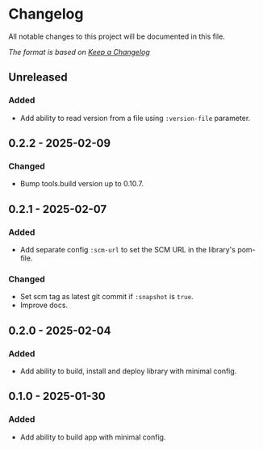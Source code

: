 # Changelog

All notable changes to this project will be documented in this file.

*The format is based on [Keep a Changelog](https://keepachangelog.com/en/1.0.0/)*

## Unreleased

### Added

- Add ability to read version from a file using `:version-file` parameter.

## 0.2.2 - 2025-02-09

### Changed

- Bump tools.build version up to 0.10.7.

## 0.2.1 - 2025-02-07

### Added

- Add separate config `:scm-url` to set the SCM URL in the library's pom-file.

### Changed

- Set scm tag as latest git commit if `:snapshot` is `true`.
- Improve docs.


## 0.2.0 - 2025-02-04

### Added

- Add ability to build, install and deploy library with minimal config.


## 0.1.0 - 2025-01-30

### Added

- Add ability to build app with minimal config.
